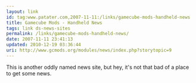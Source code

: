 ```yaml
---
layout: link
id: tag:www.patater.com,2007-11-11:/links/gamecube-mods-handheld-news
title: Gamecube Mods - Handheld News
tags: link ds-news-sites
permalink: /links/gamecube-mods-handheld-news/
date: 2007-11-11 23:41:13
updated: 2010-12-19 03:36:44
uri: http://www.gcmods.org/modules/news/index.php?storytopic=9
---
```

This is another oddly named news site, but hey, it's not that bad of a place to
get some news.

